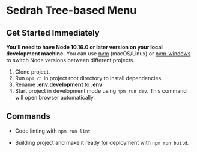 # Sedrah Tree-based Menu

## Get Started Immediately

**You’ll need to have Node 10.16.0 or later version on your local development machine.** You can use [nvm](https://github.com/creationix/nvm#installation) (macOS/Linux) or [nvm-windows](https://github.com/coreybutler/nvm-windows#node-version-manager-nvm-for-windows) to switch Node versions between different projects.

1. Clone project.
2. Run `npm ci` in project root directory to install dependencies.
3. Rename **.env.development** to **.env**
4. Start project in development mode using `npm run dev`. This command will open browser automatically.

## Commands

- Code linting with `npm run lint`

- Building project and make it ready for deployment with `npm run build`.
